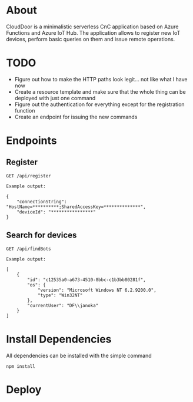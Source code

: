 # About

CloudDoor is a minimalistic serverless CnC application based on Azure Functions and Azure IoT Hub.
The application allows to register new IoT devices, perform basic queries on them and issue remote operations.

# TODO

* Figure out how to make the HTTP paths look legit... not like what I have now
* Create a resource template and make sure that the whole thing can be deployed with just one command
* Figure out the authentication for everything except for the registration function
* Create an endpoint for issuing the new commands

# Endpoints

## Register

    GET /api/register

    Example output:

    {
        "connectionString": "HostName=**********;SharedAccessKey=**************",
        "deviceId": "****************"
    }

## Search for devices

    GET /api/findBots

    Example output:

    [
        {
            "id": "c12535a0-a673-4510-8bbc-c1b3bb80281f",
            "os": {
                "version": "Microsoft Windows NT 6.2.9200.0",
                "type": "Win32NT"
            },
            "currentUser": "DF\\janoka"
        }
    ]


# Install Dependencies

All dependencies can be installed with the simple command

```
npm install
```

# Deploy